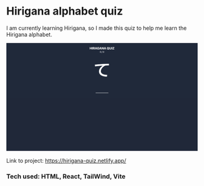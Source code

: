 # Hirigana alphabet quiz
I am currently learning Hirigana, so I made this quiz to help me learn the Hirigana alphabet. 

![title](src/githubImage.png)

Link to project: https://hirigana-quiz.netlify.app/


### Tech used: HTML, React, TailWind, Vite


